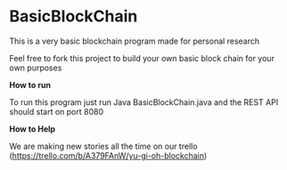 # BasicBlockChain

This is a very basic blockchain program made for personal research

Feel free to fork this project to build your own basic block 
chain for your own purposes

**How to run**

To run this program just run Java BasicBlockChain.java and the REST
API should start on port 8080

**How to Help**

We are making new stories all the time on our trello (https://trello.com/b/A379FAnW/yu-gi-oh-blockchain)
